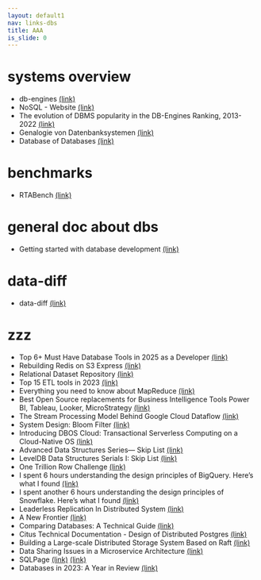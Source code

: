 ```yaml
---
layout: default1
nav: links-dbs
title: AAA
is_slide: 0
---
```

# systems overview
- db-engines
[(link)](https://db-engines.com/de/)
- NoSQL - Website
[(link)](https://hostingdata.co.uk/nosql-database/)
- The evolution of DBMS popularity in the DB-Engines Ranking, 2013-2022
[(link)](https://db-engines.com/en/blog_post/96)
- Genalogie von Datenbanksystemen
[(link)](https://hpi.de/fileadmin/user_upload/fachgebiete/naumann/projekte/RDBMSGenealogy/RDBMS_Genealogy_V6.jpg)
- Database of Databases
[(link)](https://dbdb.io/)

# benchmarks
- RTABench
[(link)](https://github.com/timescale/rtabench/)



# general doc about dbs
- Getting started with database development 
[(link)](https://www.reddit.com/r/databasedevelopment/comments/unj8d1/getting_started_with_database_development/)

# data-diff
- data-diff
[(link)](https://github.com/datafold/data-diff)



# zzz
- Top 6+ Must Have Database Tools in 2025 as a Developer
[(link)](https://medium.com/@letscodefuture/top-5-must-have-database-tools-in-2025-as-a-developer-26911a38e125)
- Rebuilding Redis on S3 Express
[(link)](https://blog.det.life/rebuilding-redis-on-s3-express-e2701c5dcc29)
- Relational Dataset Repository
[(link)](https://relational-data.org/)
- Top 15 ETL tools in 2023
[(link)](https://medium.owox.com/top-15-etl-tools-in-2023-1e0a87bb299f)
- Everything you need to know about MapReduce
[(link)](https://blog.det.life/everything-you-need-to-know-about-mapreduce-aff1c664f3b5)
- Best Open Source replacements for Business Intelligence Tools Power BI, Tableau, Looker, MicroStrategy
[(link)](https://atwong.medium.com/best-open-source-replacements-for-business-intelligence-tools-power-bi-tableau-looker-3857ea58737d)
- The Stream Processing Model Behind Google Cloud Dataflow
[(link)](https://towardsdatascience.com/the-stream-processing-model-behind-google-cloud-dataflow-0d927c9506a0)
- System Design: Bloom Filter
[(link)](https://towardsdatascience.com/system-design-bloom-filter-a2e19dcd4810)
- Introducing DBOS Cloud: Transactional Serverless Computing on a Cloud-Native OS
[(link)](https://www.dbos.dev/blog/announcing-dbos)
- Advanced Data Structures Series— Skip List
[(link)](https://medium.com/@remisharoon/advanced-data-structures-series-skip-list-3819ea2f7fa0)
- LevelDB Data Structures Serials I: Skip List
[(link)](https://qtmuniao.medium.com/leveldb-data-structures-serials-i-skip-list-67db102500d3)
- One Trillion Row Challenge
[(link)](https://medium.com/coiled-hq/one-trillion-row-challenge-5bfd4c3b8aef)
- I spent 6 hours understanding the design principles of BigQuery. Here’s what I found
[(link)](https://medium.com/@vutrinh274/i-spent-6-hours-understanding-the-design-principles-of-bigquery-heres-what-i-found-6050cb7880fa)
- I spent another 6 hours understanding the design principles of Snowflake. Here’s what I found
[(link)](https://medium.com/@vutrinh274/i-spent-another-6-hours-understanding-the-design-principles-of-snowflake-heres-what-i-found-dea9fd74ae96)
- Leaderless Replication In Distributed System
[(link)](https://medium.com/the-developers-diary/leaderless-replication-unveiled-5f6910dd9825)
- A New Frontier
[(link)](https://voltrondata.com/codex/a-new-frontier)
- Comparing Databases: A Technical Guide
[(link)](https://starrocks.medium.com/technical-comparisons-to-other-databases-6a3efba36744)
- Citus Technical Documentation - Design of Distributed Postgres
[(link)](https://github.com/citusdata/citus/tree/main/src/backend/distributed#citus-technical-documentation)
- Building a Large-scale Distributed Storage System Based on Raft
[(link)](https://pingcap.medium.com/building-a-large-scale-distributed-storage-system-based-on-raft-2a4078cde119)
- Data Sharing Issues in a Microservice Architecture
[(link)](https://itnext.io/the-issue-with-sharing-data-in-a-microservice-architecture-d6a36f297ff5)
- SQLPage
[(link)](https://sql.ophir.dev/)
[(link)](https://www.postgresql.org/about/news/announcing-sqlpage-build-dynamic-web-applications-in-sql-2672/)
- Databases in 2023: A Year in Review
[(link)](https://ottertune.com/blog/2023-databases-retrospective)








